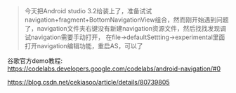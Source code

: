 > 今天把Android studio 3.2给装上了，准备试试navigation+fragment+BottomNavigationView组合，然而刚开始遇到问题了，navigation文件夹右键没有新建navigation资源文件，然后找找发现调试navigation需要手动打开，
> 在file->defaultSettting->experimental里面打开navigation编辑功能，重启AS，可以了

谷歌官方demo教程: https://codelabs.developers.google.com/codelabs/android-navigation/#0

https://blog.csdn.net/cekiasoo/article/details/80739805